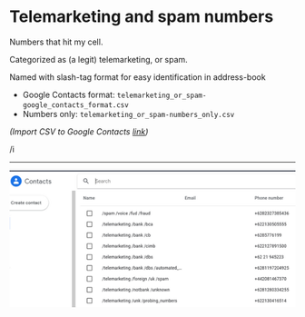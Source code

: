 # Telemarketing and spam numbers

Numbers that hit my cell. 

Categorized as (a legit) telemarketing, or spam.

Named with slash-tag format for easy identification in address-book

- Google Contacts format: `telemarketing_or_spam-google_contacts_format.csv`
- Numbers only: `telemarketing_or_spam-numbers_only.csv`


*(Import CSV to Google Contacts [link](https://support.google.com/contacts/answer/1069522?hl=en&co=GENIE.Platform%3DDesktop#zippy=%2Cfrom-a-file))*

/i

--- 

![image_20210904-160016](images/image_20210904-160016.png)

